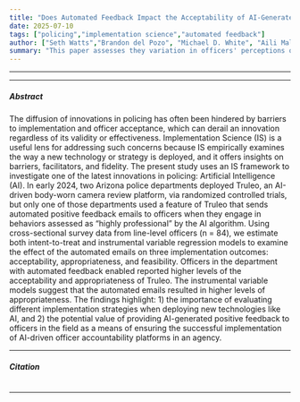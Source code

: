 ```yaml
---
title: "Does Automated Feedback Impact the Acceptability of AI-Generated Police Body Worn Camera Review? An Implementation Science Natural Experiment"
date: 2025-07-10
tags: ["policing","implementation science","automated feedback"]
author: ["Seth Watts","Brandon del Pozo", "Michael D. White", "Aili Malm"]
summary: "This paper assesses they variation in officers' perceptions of automated feedback using an implementation science framework."
---
```


---


---

##### Abstract

The diffusion of innovations in policing has often been hindered by barriers to implementation and officer acceptance, which can derail an innovation regardless of its validity or effectiveness. Implementation Science (IS) is a useful lens for addressing such concerns because IS empirically examines the way a new technology or strategy is deployed, and it offers insights on barriers, facilitators, and fidelity. The present study uses an IS framework to investigate one of the latest innovations in policing: Artificial Intelligence (AI). In early 2024, two Arizona police departments deployed Truleo, an AI-driven body-worn camera review platform, via randomized controlled trials, but only one of those departments used a feature of Truleo that sends automated positive feedback emails to officers when they engage in behaviors assessed as “highly professional” by the AI algorithm. Using cross-sectional survey data from line-level officers (n = 84), we estimate both intent-to-treat and instrumental variable regression models to examine the effect of the automated emails on three implementation outcomes: acceptability, appropriateness, and feasibility. Officers in the department with automated feedback enabled reported higher levels of the acceptability and appropriateness of Truleo. The instrumental variable models suggest that the automated emails resulted in higher levels of appropriateness. The findings highlight: 1) the importance of evaluating different implementation strategies when deploying new technologies like AI, and 2) the potential value of providing AI-generated positive feedback to officers in the field as a means of ensuring the successful implementation of AI-driven officer accountability platforms in an agency.

---


##### Citation


```BibTeX

```

---
